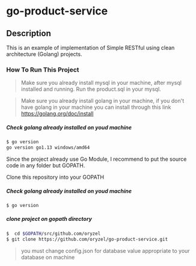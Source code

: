 # go-product-service

## Description
This is an example of implementation of Simple RESTful using clean architecture (Golang) projects.

### How To Run This Project

>  Make sure you already install mysql in your machine, after mysql installed and running. 
Run the product.sql in your mysql.


> Make sure you already install golang in your machine,
if you don't have golang in your machine you can install through this link https://golang.org/doc/install

##### Check golang already installed on youd machine
```bash
$ go version
go version go1.13 windows/amd64
```
Since the project already use Go Module, I recommend to put the source code in any folder but GOPATH.

Clone this repository into your GOPATH
##### Check golang already installed on youd machine
```bash
$ go version
```
##### clone project on gopath directory
```bash
$  cd $GOPATH/src/github.com/oryzel
$ git clone https://github.com/oryzel/go-product-service.git
```

>you must change config.json for database value appropriate to your database on machine